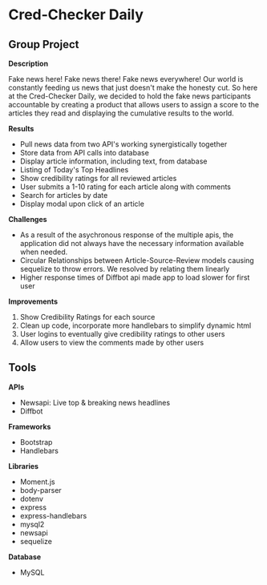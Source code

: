 # Cred-Checker Daily

## Group Project ##

**Description**

Fake news here! Fake news there! Fake news everywhere! Our world is constantly feeding us news that just doesn't make the honesty cut. So here at the Cred-Checker Daily, we decided to hold the fake news participants accountable by creating a product that allows users to assign a score to the articles they read and displaying the cumulative results to the world.

**Results** 

* Pull news data from two API's working synergistically together
* Store data from API calls into database
* Display article information, including text, from database
* Listing of Today's Top Headlines
* Show credibility ratings for all reviewed articles
* User submits a 1-10 rating for each article along with comments
* Search for articles by date
* Display modal upon click of an article

**Challenges** 

* As a result of the asychronous response of the multiple apis, the application did not always have the necessary information available when needed.
* Circular Relationships between Article-Source-Review models causing sequelize to throw errors. We resolved by relating them linearly
* Higher response times of Diffbot api made app to load slower for first user

**Improvements** 

1. Show Credibility Ratings for each source
1. Clean up code, incorporate more handlebars to simplify dynamic html
1. User logins to eventually give credibility ratings to other users
1. Allow users to view the comments made by other users

## Tools ##

**APIs**
* Newsapi: Live top & breaking news headlines
* Diffbot

**Frameworks**
* Bootstrap
* Handlebars

**Libraries**
* Moment.js
* body-parser
* dotenv
* express
* express-handlebars
* mysql2
* newsapi
* sequelize

**Database**
* MySQL
